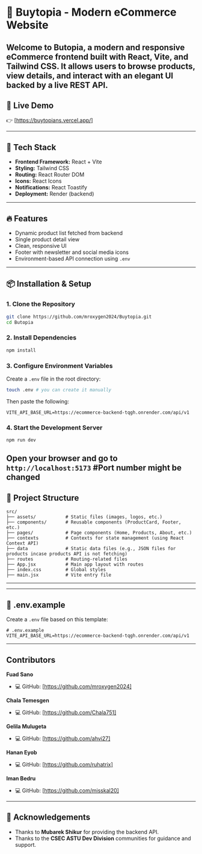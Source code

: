 # 🛒 Buytopia - Modern eCommerce Website

Welcome to **Butopia**, a modern and responsive eCommerce frontend built with **React**, **Vite**, and **Tailwind CSS**. It allows users to browse products, view details, and interact with an elegant UI backed by a live REST API.
---

## 🚀 Live Demo

👉 [https://buytopians.vercel.app/]



---

## 🧰 Tech Stack

- **Frontend Framework:** React + Vite
- **Styling:** Tailwind CSS
- **Routing:** React Router DOM
- **Icons:** React Icons
- **Notifications:** React Toastify
- **Deployment:** Render (backend)

---

## 🔥 Features

- Dynamic product list fetched from backend
- Single product detail view
- Clean, responsive UI
- Footer with newsletter and social media icons
- Environment-based API connection using `.env`

---

## 📦 Installation & Setup

### 1. Clone the Repository

```bash
git clone https://github.com/mroxygen2024/Buytopia.git
cd Butopia
```

### 2. Install Dependencies

```bash
npm install
```

### 3. Configure Environment Variables

Create a `.env` file in the root directory:

```bash
touch .env # you can create it manually 
```

Then paste the following:

```env
VITE_API_BASE_URL=https://ecommerce-backend-tqgh.onrender.com/api/v1
```


### 4. Start the Development Server

```terminal/bash
npm run dev

```
Open your browser and go to `http://localhost:5173` #Port number might be changed
---

## 🌳 Project Structure

```
src/
├── assets/           # Static files (images, logos, etc.)
├── components/       # Reusable components (ProductCard, Footer, etc.)
├── pages/            # Page components (Home, Products, About, etc.)
├── contexts          # Contexts for state management (using React Context API)
├── data              # Static data files (e.g., JSON files for products incase products API is not fetching)
├── routes            # Routing-related files
├── App.jsx           # Main app layout with routes
├── index.css         # Global styles
├── main.jsx          # Vite entry file
```
---


---

## 📄 .env.example

Create a `.env` file based on this template:

```
# .env.example
VITE_API_BASE_URL=https://ecommerce-backend-tqgh.onrender.com/api/v1
```

---

## Contributors

**Fuad Sano**
- 💻 GitHub: [https://github.com/mroxygen2024]

**Chala Temesgen**
- 💻 GitHub: [https://github.com/Chala751]

**Gelila Mulugeta**
- 💻 GitHub: [https://github.com/ahvi27]

**Hanan Eyob**
- 💻 GitHub: [https://github.com/ruhatrix]

**Iman Bedru**
- 💻 GitHub: [https://github.com/misskal20]

---


## 🙏 Acknowledgements

- Thanks to **Mubarek Shikur** for providing the backend API.
- Thanks to the **CSEC ASTU Dev Division** communities for guidance and support.


